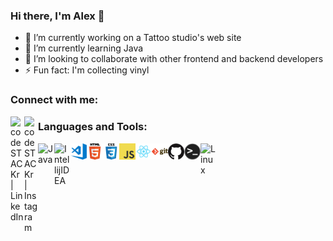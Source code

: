### Hi there, I'm Alex 👋

- 🔭 I’m currently working on a Tattoo studio's web site
- 🌱 I’m currently learning Java
- 👯 I’m looking to collaborate with other frontend and backend developers
- ⚡ Fun fact: I'm collecting vinyl

### Connect with me:
[<img align="left" alt="codeSTACKr | LinkedIn" width="22px" src="https://cdn.jsdelivr.net/npm/simple-icons@v3/icons/linkedin.svg" />][linkedin]
[<img align="left" alt="codeSTACKr | Instagram" width="22px" src="https://cdn.jsdelivr.net/npm/simple-icons@v3/icons/instagram.svg" />][instagram]



### Languages and Tools:
[<img align="left" alt="Java" width="26px" src="https://c7.hotpng.com/preview/405/878/407/java-runtime-environment-computer-icons-java-platform-standard-edition-java.jpg"/>][java]
[<img align="left" alt="IntellijIDEA" width="26px" src="https://cdn.freebiesupply.com/logos/large/2x/intellij-idea-1-logo-black-and-white.png"/>][idea]
[<img align="left" alt="Visual Studio Code" width="26px" src="https://raw.githubusercontent.com/github/explore/80688e429a7d4ef2fca1e82350fe8e3517d3494d/topics/visual-studio-code/visual-studio-code.png"/>][vscode]
[<img align="left" alt="HTML5" width="26px" src="https://raw.githubusercontent.com/github/explore/80688e429a7d4ef2fca1e82350fe8e3517d3494d/topics/html/html.png"/>][html5]
[<img align="left" alt="CSS3" width="26px" src="https://raw.githubusercontent.com/github/explore/80688e429a7d4ef2fca1e82350fe8e3517d3494d/topics/css/css.png"/>][css3]
[<img align="left" alt="JavaScript" width="26px" src="https://raw.githubusercontent.com/github/explore/80688e429a7d4ef2fca1e82350fe8e3517d3494d/topics/javascript/javascript.png"/>][js]
[<img align="left" alt="React" width="26px" src="https://raw.githubusercontent.com/github/explore/80688e429a7d4ef2fca1e82350fe8e3517d3494d/topics/react/react.png"/>][react]
[<img align="left" alt="Git" width="26px" src="https://raw.githubusercontent.com/github/explore/80688e429a7d4ef2fca1e82350fe8e3517d3494d/topics/git/git.png"/>][git]
[<img align="left" alt="GitHub" width="26px" src="https://raw.githubusercontent.com/github/explore/78df643247d429f6cc873026c0622819ad797942/topics/github/github.png"/>][github]
[<img align="left" alt="Terminal" width="26px" src="https://raw.githubusercontent.com/github/explore/80688e429a7d4ef2fca1e82350fe8e3517d3494d/topics/terminal/terminal.png"/>][terminal]
[<img align="left" alt="Linux" width="26px" src="https://lh3.googleusercontent.com/proxy/uXKCcEodYPbt10bOABDSFbzMlnxyISb9llTnm_OaDZmz5TBks3NQUQvt3u573neomOMNMC6-MoFJeUhrkaqMkkplFxHSw96r_4LIdYHG0QRXk33hK-rtvSo"/>][linux]


[instagram]: https://instagram.com/ick.bin
[linkedin]: https://linkedin.com/in/aleksei-nefedov-125409163
[java]: https://en.wikipedia.org/wiki/Java_(programming_language)
[react]: https://en.wikipedia.org/wiki/React_(web_framework)
[idea]: https://en.wikipedia.org/wiki/IntelliJ_IDEA
[vscode]: https://en.wikipedia.org/wiki/Visual_Studio_Code
[html5]: https://en.wikipedia.org/wiki/HTML5
[css3]: https://en.wikipedia.org/wiki/Cascading_Style_Sheets#CSS_3
[js]: https://en.wikipedia.org/wiki/JavaScript
[git]: https://en.wikipedia.org/wiki/Git
[github]: https://github.com/alexeynefdef
[terminal]: https://en.wikipedia.org/wiki/Bash_(Unix_shell)
[linux]: https://en.wikipedia.org/wiki/Linux


